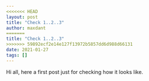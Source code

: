 ```yaml
---
<<<<<<< HEAD
layout: post
title: "Check 1..2..3"
author: maxdant
=======
title: "Check 1..2..3"
>>>>>>> 59892ecf2e14e127f13972b5857dd6d988d66131
date: 2021-01-27
tags: []
---
```

Hi all, here a first post just for checking how it looks like.